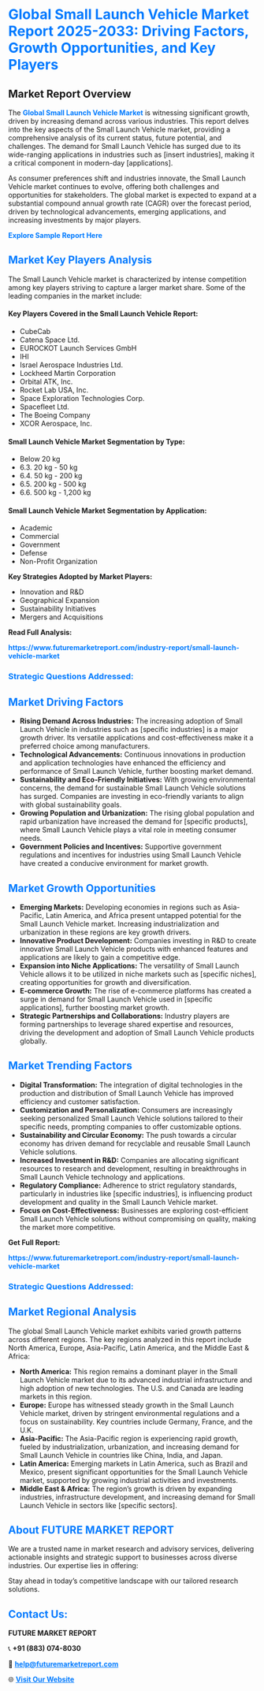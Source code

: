 <h1 style="color: #007BFF;">Global Small Launch Vehicle Market Report 2025-2033: Driving Factors, Growth Opportunities, and Key Players</h1>

<section id="overview">
<h2>Market Report Overview</h2>
<p>The <a href="https://www.futuremarketreport.com/industry-report/small-launch-vehicle-market" style="color: #007BFF; text-decoration: none;"><strong>Global Small Launch Vehicle Market</strong></a> is witnessing significant growth, driven by increasing demand across various industries. This report delves into the key aspects of the Small Launch Vehicle market, providing a comprehensive analysis of its current status, future potential, and challenges. The demand for Small Launch Vehicle has surged due to its wide-ranging applications in industries such as [insert industries], making it a critical component in modern-day [applications].</p>
<p>As consumer preferences shift and industries innovate, the Small Launch Vehicle market continues to evolve, offering both challenges and opportunities for stakeholders. The global market is expected to expand at a substantial compound annual growth rate (CAGR) over the forecast period, driven by technological advancements, emerging applications, and increasing investments by major players.</p>
</section>

<section id="overview">
<p><a href="https://www.futuremarketreport.com/request-sample/reportId=54205" style="color: #007BFF; text-decoration: none;"><strong>Explore Sample Report Here</strong></a></p>
</section>

<section id="key-players">
<h2 style="color: #007BFF;">Market Key Players Analysis</h2>
<p>The Small Launch Vehicle market is characterized by intense competition among key players striving to capture a larger market share. Some of the leading companies in the market include:</p>
<h4>Key Players Covered in the Small Launch Vehicle Report:</h4>
<ul><li>CubeCab</li><li>Catena Space Ltd.</li><li>EUROCKOT Launch Services GmbH</li><li>IHI</li><li>Israel Aerospace Industries Ltd.</li><li>Lockheed Martin Corporation</li><li>Orbital ATK, Inc.</li><li>Rocket Lab USA, Inc.</li><li>Space Exploration Technologies Corp.</li><li>Spacefleet Ltd.</li><li>The Boeing Company</li><li>XCOR Aerospace, Inc.</li></ul>
<h4>Small Launch Vehicle Market Segmentation by Type:</h4>
<ul><li>Below 20 kg</li><li>6.3. 20 kg - 50 kg</li><li>6.4. 50 kg - 200 kg</li><li>6.5. 200 kg - 500 kg</li><li>6.6. 500 kg - 1,200 kg</li></ul>

<h4>Small Launch Vehicle Market Segmentation by Application:</h4>
<ul><li>Academic</li><li>Commercial</li><li>Government</li><li>Defense</li><li>Non-Profit Organization</li></ul>
<p><strong>Key Strategies Adopted by Market Players:</strong></p>
<ul>
<li>Innovation and R&D</li>
<li>Geographical Expansion</li>
<li>Sustainability Initiatives</li>
<li>Mergers and Acquisitions</li>
</ul>
</section>

<section>
<p><strong>Read Full Analysis: </strong></p><a href="https://www.futuremarketreport.com/industry-report/small-launch-vehicle-market" style="color: #007BFF; text-decoration: none;"><strong>https://www.futuremarketreport.com/industry-report/small-launch-vehicle-market</strong></a>
<h3 style="color: #007BFF;">Strategic Questions Addressed:</h3>
</section>

<section id="driving-factors">
<h2 style="color: #007BFF;">Market Driving Factors</h2>
<ul>
<li><strong>Rising Demand Across Industries:</strong> The increasing adoption of Small Launch Vehicle in industries such as [specific industries] is a major growth driver. Its versatile applications and cost-effectiveness make it a preferred choice among manufacturers.</li>
<li><strong>Technological Advancements:</strong> Continuous innovations in production and application technologies have enhanced the efficiency and performance of Small Launch Vehicle, further boosting market demand.</li>
<li><strong>Sustainability and Eco-Friendly Initiatives:</strong> With growing environmental concerns, the demand for sustainable Small Launch Vehicle solutions has surged. Companies are investing in eco-friendly variants to align with global sustainability goals.</li>
<li><strong>Growing Population and Urbanization:</strong> The rising global population and rapid urbanization have increased the demand for [specific products], where Small Launch Vehicle plays a vital role in meeting consumer needs.</li>
<li><strong>Government Policies and Incentives:</strong> Supportive government regulations and incentives for industries using Small Launch Vehicle have created a conducive environment for market growth.</li>
</ul>
</section>

<section id="growth-opportunities">
<h2 style="color: #007BFF;">Market Growth Opportunities</h2>
<ul>
<li><strong>Emerging Markets:</strong> Developing economies in regions such as Asia-Pacific, Latin America, and Africa present untapped potential for the Small Launch Vehicle market. Increasing industrialization and urbanization in these regions are key growth drivers.</li>
<li><strong>Innovative Product Development:</strong> Companies investing in R&D to create innovative Small Launch Vehicle products with enhanced features and applications are likely to gain a competitive edge.</li>
<li><strong>Expansion into Niche Applications:</strong> The versatility of Small Launch Vehicle allows it to be utilized in niche markets such as [specific niches], creating opportunities for growth and diversification.</li>
<li><strong>E-commerce Growth:</strong> The rise of e-commerce platforms has created a surge in demand for Small Launch Vehicle used in [specific applications], further boosting market growth.</li>
<li><strong>Strategic Partnerships and Collaborations:</strong> Industry players are forming partnerships to leverage shared expertise and resources, driving the development and adoption of Small Launch Vehicle products globally.</li>
</ul>
</section>

<section id="trending-factors">
<h2 style="color: #007BFF;">Market Trending Factors</h2>
<ul>
<li><strong>Digital Transformation:</strong> The integration of digital technologies in the production and distribution of Small Launch Vehicle has improved efficiency and customer satisfaction.</li>
<li><strong>Customization and Personalization:</strong> Consumers are increasingly seeking personalized Small Launch Vehicle solutions tailored to their specific needs, prompting companies to offer customizable options.</li>
<li><strong>Sustainability and Circular Economy:</strong> The push towards a circular economy has driven demand for recyclable and reusable Small Launch Vehicle solutions.</li>
<li><strong>Increased Investment in R&D:</strong> Companies are allocating significant resources to research and development, resulting in breakthroughs in Small Launch Vehicle technology and applications.</li>
<li><strong>Regulatory Compliance:</strong> Adherence to strict regulatory standards, particularly in industries like [specific industries], is influencing product development and quality in the Small Launch Vehicle market.</li>
<li><strong>Focus on Cost-Effectiveness:</strong> Businesses are exploring cost-efficient Small Launch Vehicle solutions without compromising on quality, making the market more competitive.</li>
</ul>
</section>

<section>
<p><strong>Get Full Report: </strong></p><a href="https://www.futuremarketreport.com/industry-report/small-launch-vehicle-market" style="color: #007BFF; text-decoration: none;"><strong>https://www.futuremarketreport.com/industry-report/small-launch-vehicle-market</strong></a>
<h3 style="color: #007BFF;">Strategic Questions Addressed:</h3>
</section>


<section id="regional-analysis">
<h2 style="color: #007BFF;">Market Regional Analysis</h2>
<p>The global Small Launch Vehicle market exhibits varied growth patterns across different regions. The key regions analyzed in this report include North America, Europe, Asia-Pacific, Latin America, and the Middle East & Africa:</p>
<ul>
<li><strong>North America:</strong> This region remains a dominant player in the Small Launch Vehicle market due to its advanced industrial infrastructure and high adoption of new technologies. The U.S. and Canada are leading markets in this region.</li>
<li><strong>Europe:</strong> Europe has witnessed steady growth in the Small Launch Vehicle market, driven by stringent environmental regulations and a focus on sustainability. Key countries include Germany, France, and the U.K.</li>
<li><strong>Asia-Pacific:</strong> The Asia-Pacific region is experiencing rapid growth, fueled by industrialization, urbanization, and increasing demand for Small Launch Vehicle in countries like China, India, and Japan.</li>
<li><strong>Latin America:</strong> Emerging markets in Latin America, such as Brazil and Mexico, present significant opportunities for the Small Launch Vehicle market, supported by growing industrial activities and investments.</li>
<li><strong>Middle East & Africa:</strong> The region’s growth is driven by expanding industries, infrastructure development, and increasing demand for Small Launch Vehicle in sectors like [specific sectors].</li>
</ul>
</section>

<footer>
<h2 style="color: #007BFF;">About FUTURE MARKET REPORT</h2>
<p>We are a trusted name in market research and advisory services, delivering actionable insights and strategic support to businesses across diverse industries. Our expertise lies in offering:</p>

<p>Stay ahead in today’s competitive landscape with our tailored research solutions.</p>

<h2 style="color: #007BFF;">Contact Us:</h2>
<p><strong>FUTURE MARKET REPORT</strong></p>
<p>📞 <strong>+91 (883) 074-8030</strong></p>
<p>📧 <strong><a href="mailto:help@futuremarketreport.com" style="color: #007BFF;">help@futuremarketreport.com</a></strong></p>
<p>🌐 <strong><a href="https://www.futuremarketreport.com/" style="color: #007BFF;">Visit Our Website</a></strong></p>
</footer>